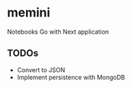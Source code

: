 # memini
Notebooks Go with Next application

## TODOs
- Convert to JSON
- Implement persistence with MongoDB
